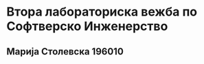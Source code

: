 <h1>Втора лабораториска вежба по Софтверско Инженерство</h1>
</hr>
<h2>Марија Столевска 196010</h2>
</hr>
